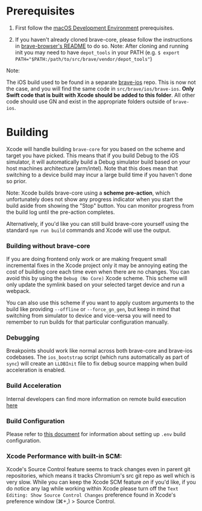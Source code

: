 # Prerequisites

1. First follow the [macOS Development Environment](https://github.com/brave/brave-browser/wiki/macOS-Development-Environment) prerequisites.

2. If you haven't already cloned brave-core, please follow the instructions in [brave-browser's README](https://github.com/brave/brave-browser/blob/master/README.md) to do so. Note: After cloning and running init you may need to have `depot_tools` in your PATH (e.g. `$ export PATH="$PATH:/path/to/src/brave/vendor/depot_tools"`)

Note:

The iOS build used to be found in a separate [brave-ios](https://github.com/brave/brave-ios) repo. This is now not the case, and you will find the same code in `src/brave/ios/brave-ios`. **Only Swift code that is built with Xcode should be added to this folder**. All other code should use GN and exist in the appropriate folders outside of `brave-ios`.

# Building

Xcode will handle building `brave-core` for you based on the scheme and target you have picked. This means that if you build Debug to the iOS simulator, it will automatically build a Debug simulator build based on your host machines architecture (arm/intel). Note that this does mean that switching to a device build may incur a large build time if you haven't done so prior. 

Note: Xcode builds brave-core using a **scheme pre-action**, which unfortunately does not show any progress indicator when you start the build aside from showing the "Stop" button. You can monitor progress from the build log until the pre-action completes.

Alternatively, if you'd like you can still build brave-core yourself using the standard `npm run build` commands and Xcode will use the output.

### Building without brave-core

If you are doing frontend only work or are making frequent small incremental fixes in the Xcode project only it may be annoying eating the cost of building core each time even when there are no changes. You can avoid this by using the `Debug (No Core)` Xcode scheme. This scheme will only update the symlink based on your selected target device and run a webpack.

You can also use this scheme if you want to apply custom arguments to the build like providing `--offline` or `--force_gn_gen`, but keep in mind that switching from simulator to device and vice-versa you will need to remember to run builds for that particular configuration manually. 

### Debugging

Breakpoints should work like normal across both brave-core and brave-ios codebases. The `ios_bootstrap` script (which runs automatically as part of `sync`) will create an `LLDBInit` file to fix debug source mapping when build acceleration is enabled.

### Build Acceleration

Internal developers can find more information on remote build execution [here](https://github.com/brave/devops/wiki/Remote-Build-Execution)

### Build Configuration

Please refer to [this document](https://github.com/brave/brave-browser/wiki/Build-configuration) for information about setting up `.env` build configuration.

### Xcode Performance with built-in SCM:

Xcode's Source Control feature seems to track changes even in parent git repositories, which means it tracks Chromium's src git repo as well which is very slow. While you can keep the Xcode SCM feature _on_ if you'd like, if you do notice any lag while working within Xcode please turn off the `Text Editing: Show Source Control Changes` preference found in Xcode's preference window (⌘+,) > Source Control.